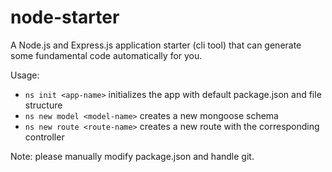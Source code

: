 # node-starter
A Node.js and Express.js application starter (cli tool) that can generate some fundamental code automatically for you.

Usage:

- `ns init <app-name>` initializes the app with default package.json and file structure
- `ns new model <model-name>` creates a new mongoose schema
- `ns new route <route-name>` creates a new route with the corresponding controller

Note: please manually modify package.json and handle git.
